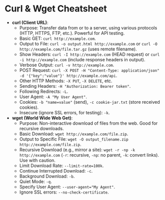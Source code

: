# Curl & Wget Cheatsheet

*   **curl (Client URL)**:
    *   Purpose: Transfer data from or to a server, using various protocols (HTTP, HTTPS, FTP, etc.). Powerful for API testing.
    *   Basic GET: `curl http://example.com`.
    *   Output to File: `curl -o output.html http://example.com` or `curl -O http://example.com/file.tar.gz` (uses remote filename).
    *   Show Headers: `curl -I http://example.com` (HEAD request) or `curl -i http://example.com` (include response headers in output).
    *   Verbose Output: `curl -v http://example.com`.
    *   POST Request: `curl -X POST -H "Content-Type: application/json" -d '{"key":"value"}' http://example.com/api`.
    *   Other HTTP Methods: `-X PUT`, `-X DELETE`, etc.
    *   Sending Headers: `-H "Authorization: Bearer token"`.
    *   Following Redirects: `-L`.
    *   User Agent: `-A "My User Agent"`.
    *   Cookies: `-b "name=value"` (send), `-c cookie-jar.txt` (store received cookies).
    *   Insecure (ignore SSL errors, for testing): `-k`.
*   **wget (World Wide Web Get)**:
    *   Purpose: Non-interactive download of files from the web. Good for recursive downloads.
    *   Basic Download: `wget http://example.com/file.zip`.
    *   Output to Specific File: `wget -O output_filename.zip http://example.com/file.zip`.
    *   Recursive Download (e.g., mirror a site): `wget -r -np -k http://example.com` (`-r`: recursive, `-np`: no parent, `-k`: convert links). Use with caution.
    *   Limit Download Rate: `--limit-rate=100k`.
    *   Continue Interrupted Download: `-c`.
    *   Background Download: `-b`.
    *   Quiet Mode: `-q`.
    *   Specify User Agent: `--user-agent="My Agent"`.
    *   Ignore SSL errors: `--no-check-certificate`.
